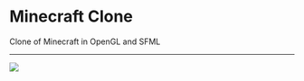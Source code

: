# Minecraft Clone

Clone of Minecraft in OpenGL and SFML

---
![](https://img.shields.io/tokei/lines/github/cppshizoidS/MineGL)
